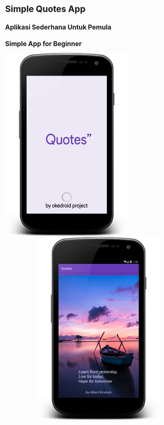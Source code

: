 # Simple Quotes App
## Aplikasi Sederhana Untuk Pemula 
## Simple App for Beginner

<a href="url"><img src="https://raw.githubusercontent.com/fathurzero/basicapp/master/splash.png" align="left" height="600" width="400" ></a>
<a href="url"><img src="https://raw.githubusercontent.com/fathurzero/basicapp/master/main.png" align="right" height="600" width="400" ></a>
